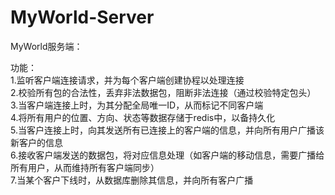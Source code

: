 # MyWorld-Server

MyWorld服务端：

功能：  
  1.监听客户端连接请求，并为每个客户端创建协程以处理连接  
  2.校验所有包的合法性，丢弃非法数据包，阻断非法连接（通过校验特定包头）  
  3.当客户端连接上时，为其分配全局唯一ID，从而标记不同客户端  
  4.将所有用户的位置、方向、状态等数据存储于redis中，以备持久化  
  5.当客户连接上时，向其发送所有已连接上的客户端的信息，并向所有用户广播该新客户的信息  
  6.接收客户端发送的数据包，将对应信息处理（如客户端的移动信息，需要广播给所有用户，从而维持所有客户端同步）  
  7.当某个客户下线时，从数据库删除其信息，并向所有客户广播  
